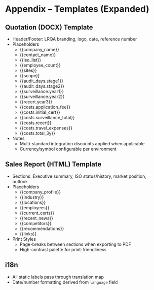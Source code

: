 # Appendix – Templates (Expanded)

## Quotation (DOCX) Template
- Header/Footer: LRQA branding, logo, date, reference number
- Placeholders
  - {{company_name}}
  - {{contact_name}}
  - {{iso_list}}
  - {{employee_count}}
  - {{sites}}
  - {{scope}}
  - {{audit_days.stage1}}
  - {{audit_days.stage2}}
  - {{surveillance.year1}}
  - {{surveillance.year2}}
  - {{recert.year3}}
  - {{costs.application_fee}}
  - {{costs.initial_cert}}
  - {{costs.surveillance_total}}
  - {{costs.recert}}
  - {{costs.travel_expenses}}
  - {{costs.total_3y}}
- Notes
  - Multi-standard integration discounts applied when applicable
  - Currency/symbol configurable per environment

## Sales Report (HTML) Template
- Sections: Executive summary, ISO status/history, market position, outlook
- Placeholders
  - {{company_profile}}
  - {{industry}}
  - {{locations}}
  - {{employees}}
  - {{current_certs}}
  - {{recent_news}}
  - {{competitors}}
  - {{recommendations}}
  - {{links}}
- Print Styles
  - Page-breaks between sections when exporting to PDF
  - High-contrast palette for print-friendliness

## i18n
- All static labels pass through translation map
- Date/number formatting derived from `language` field
